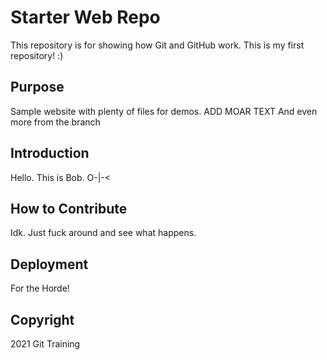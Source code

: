 # Starter Web Repo

This repository is for showing how Git and GitHub work. This is my first repository! :)

## Purpose

Sample website with plenty of files for demos. ADD MOAR TEXT
And even more from the branch

## Introduction

Hello. This is Bob. O-|-<

## How to Contribute

Idk. Just fuck around and see what happens.

## Deployment
For the Horde!

## Copyright
2021 Git Training